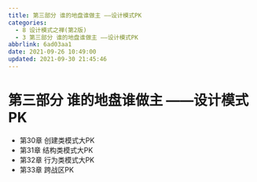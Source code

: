 ```yaml
---
title: 第三部分 谁的地盘谁做主 ——设计模式PK
categories:
  - 8 设计模式之禅(第2版)
  - 3 第三部分 谁的地盘谁做主 ——设计模式PK
abbrlink: 6ad03aa1
date: 2021-09-26 10:49:00
updated: 2021-09-30 21:45:46
---
```

# 第三部分 谁的地盘谁做主 ——设计模式PK
- 第30章 创建类模式大PK 
- 第31章 结构类模式大PK 
- 第32章 行为类模式大PK 
- 第33章 跨战区PK
